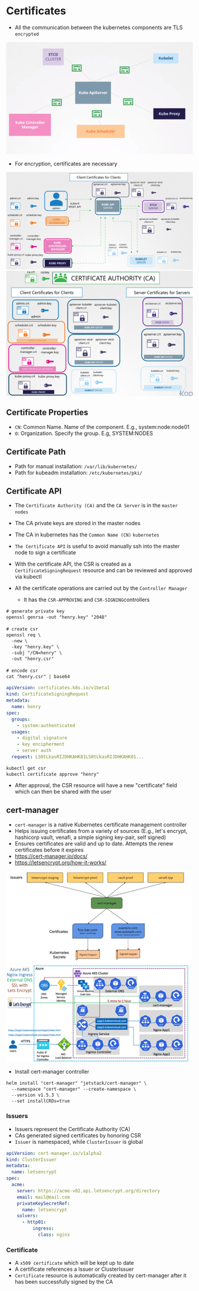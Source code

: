 # Certificates

- All the communication between the kubernetes components are TLS `encrypted`

![Cluster Encryption](./images/cluster-encryption.png)

- For encryption, certificates are necessary

![Cluster Certificates](./images/cluster-certificates.png)
![Cluster Certificates](./images/cluster-certificates2.png)

## Certificate Properties

- `CN`: Common Name. Name of the component. E.g., system:node:node01
- `O`: Organization. Specify the group. E.g, SYSTEM:NODES

## Certificate Path

- Path for manual installation: `/var/lib/kubernetes/`
- Path for kubeadm installation: `/etc/kubernetes/pki/`

## Certificate API

- The `Certificate Authority (CA)` and the `CA Server` is in the `master nodes`
- The CA private keys are stored in the master nodes
- The CA in kubernetes has the `Common Name (CN)` `kubernetes`

- `The Certificate API` is useful to avoid manually ssh into the master node to sign a certificate
- With the certificate API, the CSR is created as a `CertificateSigningRequest` resource and can be reviewed and approved via kubectl
- All the certificate operations are carried out by the `Controller Manager`
  - It has the `CSR-APPROVING` and `CSR-SIGNING`controllers

```shell
# generate private key
openssl genrsa -out "henry.key" "2048"

# create csr
openssl req \
  -new \
  -key "henry.key" \
  -subj "/CN=henry" \
  -out "henry.csr"

# encode csr
cat "henry.csr" | base64
```

```yaml
apiVersion: certificates.k8s.io/v1beta1
kind: CertificateSigningRequest
metadata:
  name: henry
spec:
  groups:
    - system:authenticated
  usages:
    - digital signature
    - key encipherment
    - server auth
  request: LS0tLkasRIJDHKAHK81LS0tLkasRIJDHKAHK81...
```

```shell
kubectl get csr
kubectl certificate approve "henry"
```

- After approval, the CSR resource will have a new "certificate" field which can then be shared with the user

## cert-manager

- `cert-manager` is a native Kubernetes certificate management controller
- Helps issuing certificates from a variety of sources (E.g., let's encrypt, hashicorp vault, venafi, a simple signing key-pair, self signed)
- Ensures certificates are valid and up to date. Attempts the renew certificates before it expires
- <https://cert-manager.io/docs/>
- <https://letsencrypt.org/how-it-works/>

![Cert Manager](./images/cert-manager.png)
![Ingress Flow Manager](./images/ingress-flow.png)

- Install cert-manager controller

```shell
helm install "cert-manager" "jetstack/cert-manager" \
  --namespace "cert-manager" --create-namespace \
  --version v1.5.3 \
  --set installCRDs=true
```

### Issuers

- Issuers represent the Certificate Authority (CA)
- CAs generated signed certificates by honoring CSR
- `Issuer` is namespaced, while `ClusterIssuer` is global

```yaml
apiVersion: cert-manager.io/v1alpha2
kind: ClusterIssuer
metadata:
  name: letsencrypt
spec:
  acme:
    server: https://acme-v02.api.letsencrypt.org/directory
    email: mail@mail.com
    privateKeySecretRef:
      name: letsencrypt
    solvers:
      - http01:
          ingress:
            class: nginx
```

### Certificate

- A `x509 certificate` which will be kept up to date
- A certificate references a Issuer or ClusterIssuer
- `Certificate` resource is automatically created by cert-manager after it has been successfully signed by the CA
